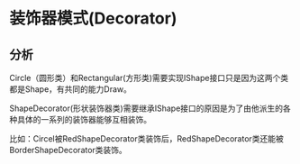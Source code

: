 # 装饰器模式(Decorator)

## 分析
Circle（圆形类）和Rectangular(方形类)需要实现IShape接口只是因为这两个类都是Shape，有共同的能力Draw。

ShapeDecorator(形状装饰器类)需要继承IShape接口的原因是为了由他派生的各种具体的一系列的装饰器能够互相装饰。

比如：Circel被RedShapeDecorator类装饰后，RedShapeDecorator类还能被BorderShapeDecorator类装饰。
